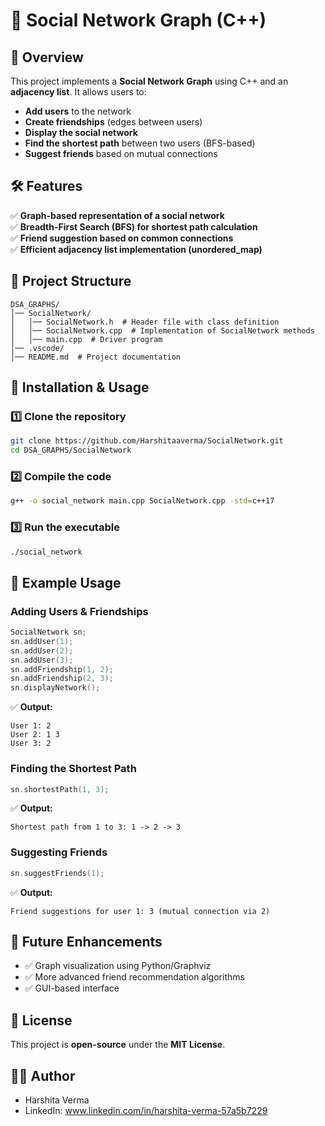 # 📌 Social Network Graph (C++)

## 📖 Overview
This project implements a **Social Network Graph** using C++ and an **adjacency list**. It allows users to:
- **Add users** to the network
- **Create friendships** (edges between users)
- **Display the social network**
- **Find the shortest path** between two users (BFS-based)
- **Suggest friends** based on mutual connections

## 🛠️ Features
✅ **Graph-based representation of a social network**  
✅ **Breadth-First Search (BFS) for shortest path calculation**  
✅ **Friend suggestion based on common connections**  
✅ **Efficient adjacency list implementation (unordered_map)**  

## 📂 Project Structure
```
DSA_GRAPHS/
│── SocialNetwork/
│   │── SocialNetwork.h  # Header file with class definition
│   │── SocialNetwork.cpp  # Implementation of SocialNetwork methods
│   │── main.cpp  # Driver program
│── .vscode/
│── README.md  # Project documentation
```

## 🔧 Installation & Usage
### 1️⃣ **Clone the repository**
```sh
git clone https://github.com/Harshitaaverma/SocialNetwork.git
cd DSA_GRAPHS/SocialNetwork
```


### 2️⃣ **Compile the code**
```sh
g++ -o social_network main.cpp SocialNetwork.cpp -std=c++17
```

### 3️⃣ **Run the executable**
```sh
./social_network
```

## 🚀 Example Usage
### **Adding Users & Friendships**
```cpp
SocialNetwork sn;
sn.addUser(1);
sn.addUser(2);
sn.addUser(3);
sn.addFriendship(1, 2);
sn.addFriendship(2, 3);
sn.displayNetwork();
```
✅ **Output:**
```
User 1: 2
User 2: 1 3
User 3: 2
```

### **Finding the Shortest Path**
```cpp
sn.shortestPath(1, 3);
```
✅ **Output:**
```
Shortest path from 1 to 3: 1 -> 2 -> 3
```

### **Suggesting Friends**
```cpp
sn.suggestFriends(1);
```
✅ **Output:**
```
Friend suggestions for user 1: 3 (mutual connection via 2)
```

## 🎯 Future Enhancements
- ✅ Graph visualization using Python/Graphviz
- ✅ More advanced friend recommendation algorithms
- ✅ GUI-based interface

## 📝 License
This project is **open-source** under the **MIT License**.

## 👨‍💻 Author
- Harshita Verma
- LinkedIn: www.linkedin.com/in/harshita-verma-57a5b7229


